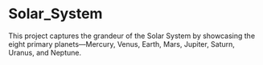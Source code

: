 # Solar_System
This project captures the grandeur of the Solar System by showcasing the eight primary planets—Mercury, Venus, Earth, Mars, Jupiter, Saturn, Uranus, and Neptune.
